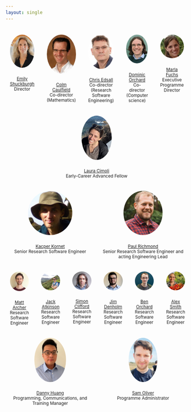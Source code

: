 ```yaml
---
layout: single
---
```


<style>
#container {
  display: flex;
  }
.person
{
 flex: 1;
  float:left;
  padding: 1em;
  margin-right: 10px;
  margin-top: 10px;
  text-align:center;
  font-size: smaller;
  }
.person img {
  object-fit: cover;
  border-radius: 50%;
  clear: right;
  display: block;
  margin: auto;
  margin-bottom: 2em;
  max-height: 120px;
}
span.role {
  display: block;
}
</style>

<!--<h3>Leadership</h3> -->
<div id="container">

<div class="person">
<a href="https://www.cisl.cam.ac.uk/directory/emily-shuckburgh">
<img src="/assets/images/emily-shuckburgh.jpeg" description="Emily Shuckburgh portrait photo" />
Emily Shuckburgh
</a>
<span class='role'>Director</span>
</div>

<div class="person">
<a href="http://www.damtp.cam.ac.uk/person/cpc12">
<img src="/assets/images/colm-caulfield.jpeg" description="Colm Caulfield portrait photo"  />
Colm Caulfield</a>
<span class='role'>Co-director (Mathematics)</span>
</div>

<div class="person">
<a href="https://www.hpc.cam.ac.uk/about-team-christopher-edsall">
<img src="/assets/images/chris-edsall.jpeg" description="Chris Edsall portrait photo"  />
Chris Edsall</a>
<span class='role'>Co-director (Research Software Engineering)</span>
</div>

<div class="person">
<a href="http://dorchard.github.io">
<img src="/assets/images/dominic-orchard.jpeg" description="Dominic Orchard portrait photo"  />
Dominic Orchard</a>
<span class='role'>Co-director (Computer science)</span>
</div>


<div class="person">
<a href="">
<img src="/assets/images/marla_fuchs.jpeg" description="Marla Fuchs portrait photo"  />
Marla Fuchs</a>
<span class='role'>Executive Programme Director</span>
</div>
</div>

<!--<h3>Early-Career Advanced Fellows</h3>-->

<div id="container">
<div class="person">
<a href="">
<img src="/assets/images/laura-cimoli.png" description="Laura Cimoli portrait photo"  />
Laura Cimoli</a>
<span class='role'>Early-Career Advanced Fellow</span>
</div>

</div>


<!-- <h3>Research Software Engineers</h3> -->

<div id="container">

<div class="person">
<a href="">
<img src="/assets/images/kacper-kornet.jpeg" description="Kacper Kornet portrait photo" />
Kacper Kornet
</a>
<span class='role'>Senior Research Software Engineer</span>
</div>

<div class="person">
<a href="">
<img src="/assets/images/paul-richmond.png" description="Paul Richmond portrait photo" />
Paul Richmond
</a>
<span class='role'>Senior Research Software Engineer and acting Engineering Lead</span>
</div>
</div>

<div id="container">
<div class="person">
<a href="">
<img src="/assets/images/matt-archer.png" class='portrait'  description="Matt Archer portrait photo" />
Matt Archer</a>
<span class='role'>Research Software Engineer</span>
</div>


<div class="person">
<a href="">
<img src="/assets/images/jack-atkinson.jpeg" description="Jack Atkinson portrait photo" />
Jack Atkinson</a>
<span class='role'>Research Software Engineer</span>
</div>

<div class="person">
<a href="">
<img src="/assets/images/simon-clifford.jpg" description="Simon Clifford portrait photo" />
Simon Clifford</a>
<span class='role'>Research Software Engineer</span>
</div>

<div class="person">
<a href="">
<img src="/assets/images/jim-denholm.png" description="Jim Denholm portrait photo" />
Jim Denholm</a>
<span class='role'>Research Software Engineer</span>
</div>

<div class="person">
<a href="">
<img src="/assets/images/ben-orchard.png" class='portrait'  description="Ben Orchard portrait photo" />
Ben Orchard</a>
<span class='role'>Research Software Engineer</span>
</div>


<div class="person">
<a href="">
<img src="/assets/images/alex-smith.png" class='portrait' description="Alex Smith portrait photo" />
Alex Smith</a>
<span class='role'>Research Software Engineer</span>
</div>


</div>

<!--<h3>Programme</h3>-->
<div id="container">
<div class="person">
<a href="">
<img src="/assets/images/danny-huang.jpeg" description="Danny Huang portrait photo" />
Danny Huang
</a>
<span class='role'>Programming, Communications, and Training Manager</span>
</div>

<div class="person">
<a href="">
<img src="/assets/images/sam-oliver.png" description="Sam Oliver portrait photo" />
Sam Oliver
</a>
<span class='role'>Programme Administrator</span>
</div>

</div>